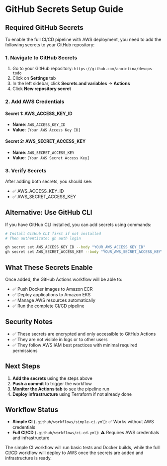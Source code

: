 # GitHub Secrets Setup Guide

## Required GitHub Secrets

To enable the full CI/CD pipeline with AWS deployment, you need to add the following secrets to your GitHub repository:

### 1. Navigate to GitHub Secrets
1. Go to your GitHub repository: `https://github.com/anointina/devops-todo`
2. Click on **Settings** tab
3. In the left sidebar, click **Secrets and variables** → **Actions**
4. Click **New repository secret**

### 2. Add AWS Credentials

#### Secret 1: AWS_ACCESS_KEY_ID
- **Name**: `AWS_ACCESS_KEY_ID`
- **Value**: `[Your AWS Access Key ID]`

#### Secret 2: AWS_SECRET_ACCESS_KEY
- **Name**: `AWS_SECRET_ACCESS_KEY`
- **Value**: `[Your AWS Secret Access Key]`

### 3. Verify Secrets
After adding both secrets, you should see:
- ✅ AWS_ACCESS_KEY_ID
- ✅ AWS_SECRET_ACCESS_KEY

## Alternative: Use GitHub CLI

If you have GitHub CLI installed, you can add secrets using commands:

```bash
# Install GitHub CLI first if not installed
# Then authenticate: gh auth login

gh secret set AWS_ACCESS_KEY_ID --body "YOUR_AWS_ACCESS_KEY_ID"
gh secret set AWS_SECRET_ACCESS_KEY --body "YOUR_AWS_SECRET_ACCESS_KEY"
```

## What These Secrets Enable

Once added, the GitHub Actions workflow will be able to:
- ✅ Push Docker images to Amazon ECR
- ✅ Deploy applications to Amazon EKS
- ✅ Manage AWS resources automatically
- ✅ Run the complete CI/CD pipeline

## Security Notes

- ✅ These secrets are encrypted and only accessible to GitHub Actions
- ✅ They are not visible in logs or to other users
- ✅ They follow AWS IAM best practices with minimal required permissions

## Next Steps

1. **Add the secrets** using the steps above
2. **Push a commit** to trigger the workflow
3. **Monitor the Actions tab** to see the pipeline run
4. **Deploy infrastructure** using Terraform if not already done

## Workflow Status

- **Simple CI** (`.github/workflows/simple-ci.yml`): ✅ Works without AWS credentials
- **Full CI/CD** (`.github/workflows/ci-cd.yml`): ⚠️ Requires AWS credentials and infrastructure

The simple CI workflow will run basic tests and Docker builds, while the full CI/CD workflow will deploy to AWS once the secrets are added and infrastructure is ready.
